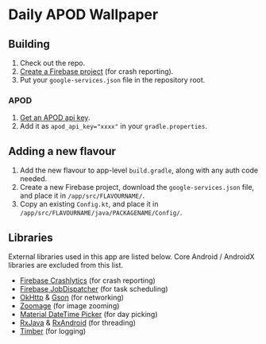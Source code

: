 
# Daily APOD Wallpaper

## Building

1. Check out the repo.
2. [Create a Firebase project](https://console.firebase.google.com/u/0/) (for crash reporting).
3. Put your `google-services.json` file in the repository root. 

### APOD

1. [Get an APOD api key](https://api.nasa.gov/index.html#apply-for-an-api-key).
2. Add it as `apod_api_key="xxxx"` in your `gradle.properties`.

## Adding a new flavour

1. Add the new flavour to app-level `build.gradle`, along with any auth code needed.
2. Create a new Firebase project, download the `google-services.json` file, and place it in `/app/src/FLAVOURNAME/`.
3. Copy an existing `Config.kt`, and place it in `/app/src/FLAVOURNAME/java/PACKAGENAME/Config/`.

## Libraries
External libraries used in this app are listed below. Core Android / AndroidX libraries are excluded from this list.

* [Firebase Crashlytics](https://firebase.google.com/docs/crashlytics/get-started#android) (for crash reporting)
* [Firebase JobDispatcher](https://github.com/firebase/firebase-jobdispatcher-android) (for task scheduling)
* [OkHttp](https://github.com/square/okhttp) & [Gson](https://github.com/google/gson) (for networking)
* [Zoomage](https://github.com/jsibbold/zoomage) (for image zooming)
* [Material DateTime Picker](https://github.com/wdullaer/MaterialDateTimePicker) (for day picking)
* [RxJava](https://github.com/ReactiveX/RxJava) & [RxAndroid](https://github.com/ReactiveX/RxAndroid) (for threading)
* [Timber](https://github.com/JakeWharton/timber) (for logging)